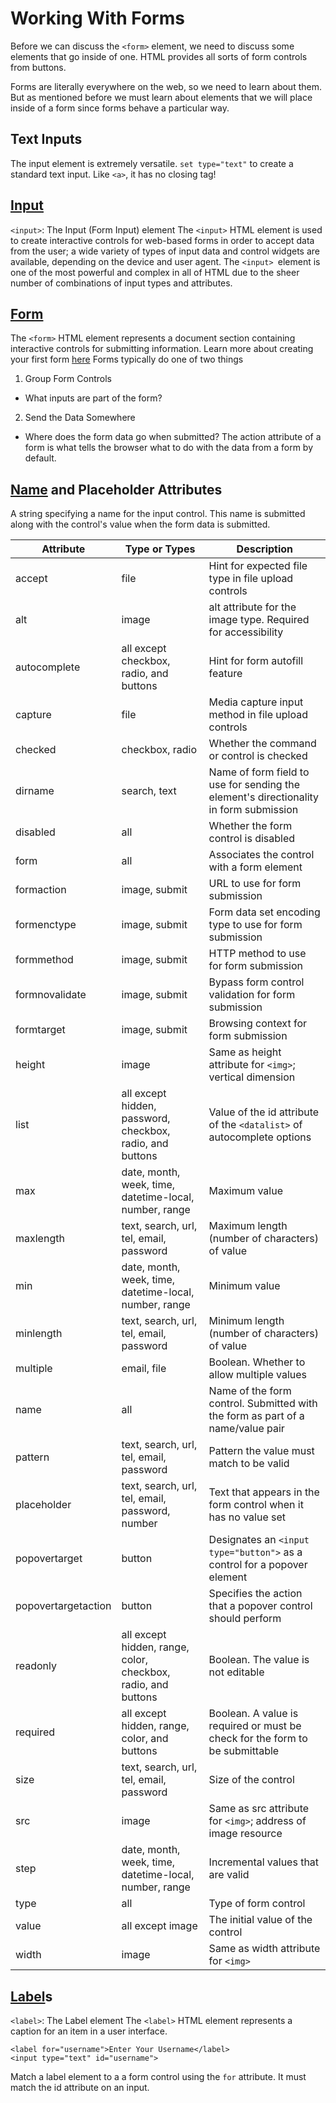 # Working With Forms

Before we can discuss the `<form>` element, we need to discuss some elements that go inside of one.
HTML provides all sorts of form controls from buttons.

Forms are literally everywhere on the web, so we need to learn about them. But as mentioned before we must learn about elements that we will place inside of a form since forms behave a particular way.

## Text Inputs

The input element is extremely versatile. `set type="text"` to create a standard text input. Like `<a>`, it has no closing tag!

## [Input](https://developer.mozilla.org/en-US/docs/Web/HTML/Element/input)

`<input>`: The Input (Form Input) element
The `<input>` HTML element is used to create interactive controls for web-based forms in order to accept data from the user; a wide variety of types of input data and control widgets are available, depending on the device and user agent. The `<input> `element is one of the most powerful and complex in all of HTML due to the sheer number of combinations of input types and attributes.

## [Form](https://developer.mozilla.org/en-US/docs/Web/HTML/Element/form)

The `<form>` HTML element represents a document section containing interactive controls for submitting information.
Learn more about creating your first form [here](https://developer.mozilla.org/en-US/docs/Learn/Forms/Your_first_form)
Forms typically do one of two things

1. Group Form Controls

* What inputs are part of the form?

2. Send the Data Somewhere

* Where does the form data go when submitted?
  The action attribute of a form is what tells the browser what to do with the data from a form by default.

## [Name](https://developer.mozilla.org/en-US/docs/Web/HTML/Element/input#name) and Placeholder Attributes

A string specifying a name for the input control. This name is submitted along with the control's value when the form data is submitted.

| Attribute | Type or Types | Description |
|------ | ------ | ------ |
| accept | file | Hint for expected file type in file upload controls |
| alt | image | alt attribute for the image type. Required for accessibility |
| autocomplete | all except checkbox, radio, and buttons | Hint for form autofill feature |
| capture | file | Media capture input method in file upload controls |
| checked | checkbox, radio | Whether the command or control is checked |
| dirname | search, text | Name of form field to use for sending the element's directionality in form submission |
| disabled | all | Whether the form control is disabled |
| form | all | Associates the control with a form element |
| formaction | image, submit | URL to use for form submission |
| formenctype | image, submit | Form data set encoding type to use for form submission |
| formmethod | image, submit | HTTP method to use for form submission |
| formnovalidate | image, submit | Bypass form control validation for form submission |
| formtarget | image, submit | Browsing context for form submission |
|  height | image | Same as height attribute for `<img>`; vertical dimension |
|  list | all except hidden, password, checkbox, radio, and buttons | Value of the id attribute of the `<datalist>` of autocomplete options |
| max | date, month, week, time, datetime-local, number, range | Maximum value |
|  maxlength | text, search, url, tel, email, password | Maximum length (number of characters) of value |
|  min | date, month, week, time, datetime-local, number, range | Minimum value |
|  minlength | text, search, url, tel, email, password | Minimum length (number of characters) of value |
|  multiple | email, file | Boolean. Whether to allow multiple values |
|  name | all | Name of the form control. Submitted with the form as part of a name/value pair |
|  pattern | text, search, url, tel, email, password | Pattern the value must match to be valid |
|  placeholder | text, search, url, tel, email, password, number | Text that appears in the form control when it has no value set |
|  popovertarget | button | Designates an `<input type="button">` as a control for a popover element |
|  popovertargetaction | button | Specifies the action that a popover control should perform |
|  readonly | all except hidden, range, color, checkbox, radio, and buttons | Boolean. The value is not editable |
|  required | all except hidden, range, color, and buttons | Boolean. A value is required or must be check for the form to be submittable |
|  size | text, search, url, tel, email, password | Size of the control |
|  src | image | Same as src attribute for `<img>`; address of image resource |
|  step | date, month, week, time, datetime-local, number, range | Incremental values that are valid |
|  type | all | Type of form control |
|  value | all except image | The initial value of the control |
|  width | image | Same as width attribute for `<img>` |

## [Label](https://developer.mozilla.org/en-US/docs/Web/HTML/Element/label)s

`<label>`: The Label element
The `<label>` HTML element represents a caption for an item in a user interface.

```
<label for="username">Enter Your Username</label>
<input type="text" id="username">
```

Match a label element to a a form control using the `for` attribute. It must match the id attribute on an input.
